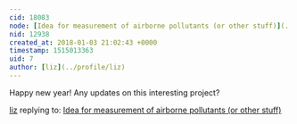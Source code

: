 ```yaml
---
cid: 18083
node: [Idea for measurement of airborne pollutants (or other stuff)](../notes/gbathree/04-08-2016/idea-for-measurement-of-airborne-pollutants-or-other-stuff)
nid: 12938
created_at: 2018-01-03 21:02:43 +0000
timestamp: 1515013363
uid: 7
author: [liz](../profile/liz)
---
```


Happy new year! Any updates on this interesting project?

[liz](../profile/liz) replying to: [Idea for measurement of airborne pollutants (or other stuff)](../notes/gbathree/04-08-2016/idea-for-measurement-of-airborne-pollutants-or-other-stuff)

